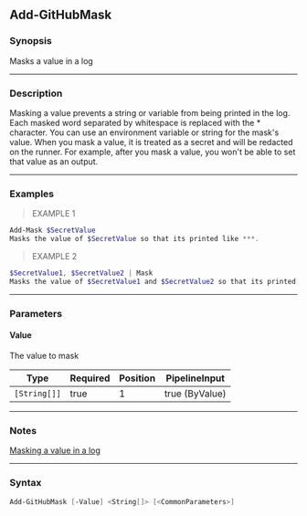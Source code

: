 Add-GitHubMask
--------------

### Synopsis
Masks a value in a log

---

### Description

Masking a value prevents a string or variable from being printed in the log. Each masked word separated by whitespace is
replaced with the * character. You can use an environment variable or string for the mask's value. When you mask a value,
it is treated as a secret and will be redacted on the runner. For example, after you mask a value, you won't be able to
set that value as an output.

---

### Examples
> EXAMPLE 1

```PowerShell
Add-Mask $SecretValue
Masks the value of $SecretValue so that its printed like ***.
```
> EXAMPLE 2

```PowerShell
$SecretValue1, $SecretValue2 | Mask
Masks the value of $SecretValue1 and $SecretValue2 so that its printed like ***, using the pipeline
```

---

### Parameters
#### **Value**
The value to mask

|Type        |Required|Position|PipelineInput |
|------------|--------|--------|--------------|
|`[String[]]`|true    |1       |true (ByValue)|

---

### Notes
[Masking a value in a log](https://docs.github.com/en/actions/writing-workflows/choosing-what-your-workflow-does/workflow-commands-for-github-actions#masking-a-value-in-a-log)

---

### Syntax
```PowerShell
Add-GitHubMask [-Value] <String[]> [<CommonParameters>]
```

